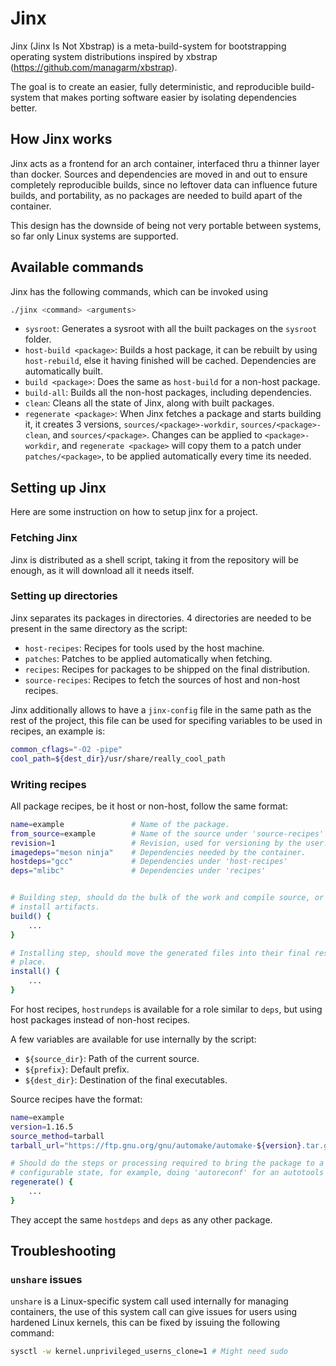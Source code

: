 # Jinx

Jinx (Jinx Is Not Xbstrap) is a meta-build-system for bootstrapping operating
system distributions inspired by xbstrap (https://github.com/managarm/xbstrap).

The goal is to create an easier, fully deterministic, and reproducible
build-system that makes porting software easier by isolating dependencies
better.

## How Jinx works

Jinx acts as a frontend for an arch container, interfaced thru a thinner layer
than docker. Sources and dependencies are moved in and out to ensure completely
reproducible builds, since no leftover data can influence future builds, and
portability, as no packages are needed to build apart of the container. 

This design has the downside of being not very portable between systems, so far
only Linux systems are supported.

## Available commands

Jinx has the following commands, which can be invoked using

```bash
./jinx <command> <arguments>
```

- `sysroot`: Generates a sysroot with all the built packages on the `sysroot`
folder.
- `host-build <package>`: Builds a host package, it can be rebuilt by using
`host-rebuild`, else it having finished will be cached. Dependencies are
automatically built.
- `build <package>`: Does the same as `host-build` for a non-host package.
- `build-all`: Builds all the non-host packages, including dependencies.
- `clean`: Cleans all the state of Jinx, along with built packages.
- `regenerate <package>`: When Jinx fetches a package and starts building it, it
creates 3 versions, `sources/<package>-workdir`, `sources/<package>-clean`, and
`sources/<package>`. Changes can be applied to `<package>-workdir`, and
`regenerate <package>` will copy them to a patch under `patches/<package>`, to
be applied automatically every time its needed.

## Setting up Jinx

Here are some instruction on how to setup jinx for a project.

### Fetching Jinx

Jinx is distributed as a shell script, taking it from the repository will
be enough, as it will download all it needs itself.

### Setting up directories

Jinx separates its packages in directories. 4 directories are needed to
be present in the same directory as the script:

- `host-recipes`: Recipes for tools used by the host machine.
- `patches`: Patches to be applied automatically when fetching.
- `recipes`: Recipes for packages to be shipped on the final distribution.
- `source-recipes`: Recipes to fetch the sources of host and non-host recipes.

Jinx additionally allows to have a `jinx-config` file in the same path as
the rest of the project, this file can be used for specifing variables to be
used in recipes, an example is:

```bash
common_cflags="-O2 -pipe"
cool_path=${dest_dir}/usr/share/really_cool_path
```

### Writing recipes

All package recipes, be it host or non-host, follow the same format:

```bash
name=example               # Name of the package.
from_source=example        # Name of the source under 'source-recipes' to use.
revision=1                 # Revision, used for versioning by the user.
imagedeps="meson ninja"    # Dependencies needed by the container.
hostdeps="gcc"             # Dependencies under 'host-recipes'
deps="mlibc"               # Dependencies under 'recipes'


# Building step, should do the bulk of the work and compile source, or generate
# install artifacts.
build() {
    ...
}

# Installing step, should move the generated files into their final resting
# place.
install() {
    ...
}
```

For host recipes, `hostrundeps` is available for a role similar to `deps`, but
using host packages instead of non-host recipes.

A few variables are available for use internally by the script:

- `${source_dir}`: Path of the current source.
- `${prefix}`: Default prefix.
- `${dest_dir}`: Destination of the final executables.

Source recipes have the format:

```bash
name=example
version=1.16.5
source_method=tarball
tarball_url="https://ftp.gnu.org/gnu/automake/automake-${version}.tar.gz"

# Should do the steps or processing required to bring the package to a
# configurable state, for example, doing 'autoreconf' for an autotools package.
regenerate() {
    ...
}
```

They accept the same `hostdeps` and `deps` as any other package.

## Troubleshooting

### `unshare` issues

`unshare` is a Linux-specific system call used internally for managing
containers, the use of this system call can give issues for users using
hardened Linux kernels, this can be fixed by issuing the following command:

```bash
sysctl -w kernel.unprivileged_userns_clone=1 # Might need sudo
```
